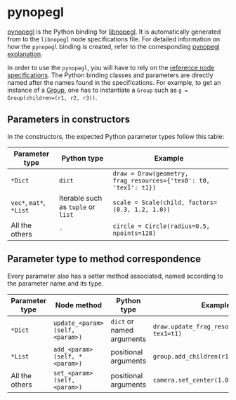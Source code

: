 # pynopegl

[pynopegl][pynopegl] is the Python binding for [libnopegl][libnopegl]. It is
automatically generated from to the `libnopegl` node specifications file.  For
detailed information on how the `pynopegl` binding is created, refer to the
corresponding [pynopegl explanation][expl-pynopegl].

In order to use the `pynopegl`, you will have to rely on the [reference node
specifications][ref-libnopegl]. The Python binding classes and parameters are
directly named after the names found in the specifications. For example, to get
an instance of a [Group][ref-libnopegl-group], one has to instantiate a `Group`
such as `g = Group(children=(r1, r2, r3))`.

## Parameters in constructors

In the constructors, the expected Python parameter types follow this table:

Parameter type          | Python type                         | Example
----------------------- | ----------------------------------- | ------------
`*Dict`                 | `dict`                              | `draw = Draw(geometry, frag_resources={'tex0': t0, 'tex1': t1})`
`vec*`, `mat*`, `*List` | Iterable such as `tuple` or `list`  | `scale = Scale(child, factors=(0.3, 1.2, 1.0))`
All the others          | `-`                                 | `circle = Circle(radius=0.5, npoints=128)`

## Parameter type to method correspondence

Every parameter also has a setter method associated, named according to the
parameter name and its type.

Parameter type | Node method                      | Python <param> type        | Example
-------------- | -------------------------------- | -------------------------- | --------
`*Dict`        | `update_<param>(self, <param>)`  | `dict` or named arguments  | `draw.update_frag_resources(tex0=t0, tex1=t1)`
`*List`        | `add_<param>(self, *<param>)`    | positional arguments       | `group.add_children(r1, r2, r3)`
All the others | `set_<param>(self, <param>)`     | positional arguments       | `camera.set_center(1.0, -1.0, 0.5)`

[pynopegl]: source:pynopegl
[libnopegl]: source:libnopegl
[expl-pynopegl]: /dev/expl/pynopegl.md
[ref-libnopegl]: /usr/ref/libnopegl.md
[ref-libnopegl-group]: /usr/ref/libnopegl.md#group
